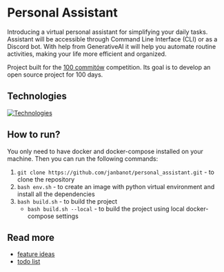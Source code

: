 # Personal Assistant
Introducing a virtual personal assistant for simplifying your daily tasks. Assistant will be accessible through Command Line Interface (CLI) or as a Discord bot. With help from GenerativeAI it will help you automate routine activities, making your life more efficient and organized.

Project built for the [100 commitów](https://100commitow.pl/) competition. Its goal is to develop an open source project for 100 days.

## Technologies
[![Technologies](https://skillicons.dev/icons?i=py,flask,postgres,docker)](https://skillicons.dev)

## How to run?
You only need to have docker and docker-compose installed on your machine. Then you can run the following commands:
1. ```git clone https://github.com/janbanot/personal_assistant.git``` - to clone the repository
2. ```bash env.sh``` - to create an image with python virtual environment and install all the dependencies
3. ```bash build.sh``` - to build the project
    - ```bash build.sh --local``` - to build the project using local docker-compose settings

## Read more
- [feature ideas](docs/feature_ideas.md)
- [todo list](docs/todo.md)
